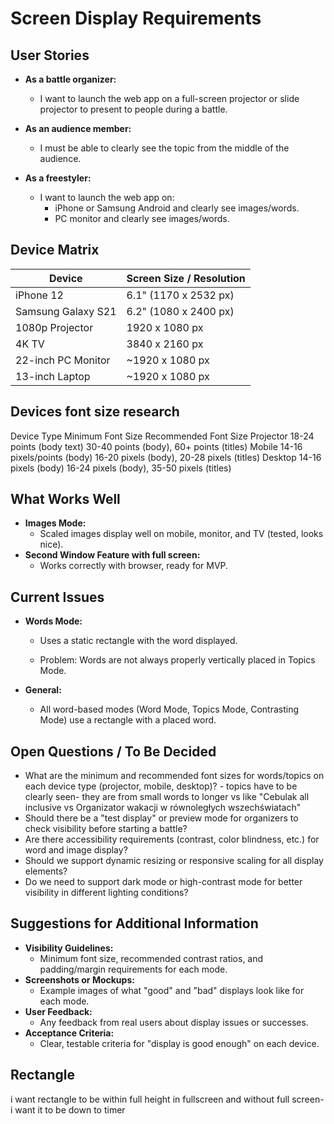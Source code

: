 # Screen Display Requirements

## User Stories

- **As a battle organizer:**
  - I want to launch the web app on a full-screen projector or slide projector to present to people during a battle.

- **As an audience member:**
  - I must be able to clearly see the topic from the middle of the audience.

- **As a freestyler:**
  - I want to launch the web app on:
    - iPhone or Samsung Android and clearly see images/words.
    - PC monitor and clearly see images/words.

## Device Matrix

| Device                | Screen Size / Resolution |
|-----------------------|-------------------------|
| iPhone 12             | 6.1" (1170 x 2532 px)   |
| Samsung Galaxy S21    | 6.2" (1080 x 2400 px)   |
| 1080p Projector       | 1920 x 1080 px          |
| 4K TV                 | 3840 x 2160 px          |
| 22-inch PC Monitor    | ~1920 x 1080 px         |
| 13-inch Laptop        | ~1920 x 1080 px         |

## Devices font size research
Device Type	Minimum Font Size	Recommended Font Size
Projector	18-24 points (body text)	30-40 points (body), 60+ points (titles)
Mobile	14-16 pixels/points (body)	16-20 pixels (body), 20-28 pixels (titles)
Desktop	14-16 pixels (body)	16-24 pixels (body), 35-50 pixels (titles)



## What Works Well

- **Images Mode:**
  - Scaled images display well on mobile, monitor, and TV (tested, looks nice).
- **Second Window Feature with full screen:**
  - Works correctly with browser, ready for MVP.

## Current Issues

- **Words Mode:**
  - Uses a static rectangle with the word displayed.

  - Problem: Words are not always properly vertically placed in Topics Mode.

- **General:**
  - All word-based modes (Word Mode, Topics Mode, Contrasting Mode) use a rectangle with a placed word.

## Open Questions / To Be Decided

- What are the minimum and recommended font sizes for words/topics on each device type (projector, mobile, desktop)?
      - topics have to be clearly seen- they are from small words to longer vs like  "Cebulak all inclusive vs Organizator wakacji w równoległych wszechświatach"
- Should there be a "test display" or preview mode for organizers to check visibility before starting a battle?
- Are there accessibility requirements (contrast, color blindness, etc.) for word and image display?
- Should we support dynamic resizing or responsive scaling for all display elements?
- Do we need to support dark mode or high-contrast mode for better visibility in different lighting conditions?

## Suggestions for Additional Information

- **Visibility Guidelines:**
  - Minimum font size, recommended contrast ratios, and padding/margin requirements for each mode.
- **Screenshots or Mockups:**
  - Example images of what "good" and "bad" displays look like for each mode.
- **User Feedback:**
  - Any feedback from real users about display issues or successes.
- **Acceptance Criteria:**
  - Clear, testable criteria for "display is good enough" on each device.


## Rectangle

i want rectangle to be within full height in fullscreen
and  without full screen- i want it to be down to timer